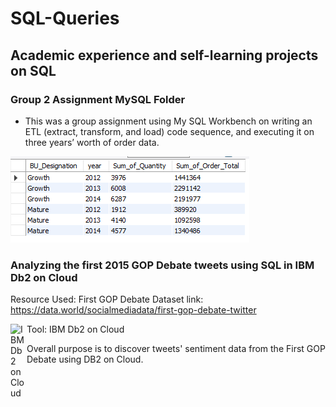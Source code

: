 # SQL-Queries

## Academic experience and self-learning projects on SQL

### Group 2 Assignment MySQL Folder
  - This was a group assignment using My SQL Workbench on writing an ETL (extract, transform, and load) code sequence, and executing it on three years’ worth of order data. 

![](/SQL%20Output%20image.png)

### Analyzing the first 2015 GOP Debate tweets using SQL in IBM Db2 on Cloud

Resource Used: First GOP Debate Dataset link: https://data.world/socialmediadata/first-gop-debate-twitter

Tool: IBM Db2 on Cloud <img align="left" alt="IBM Db2 on Cloud" width="26px" src="https://pbs.twimg.com/media/CNLg3NoUEAA03e8?format=png&name=360x360" />


 Overall purpose is to discover tweets' sentiment data from the First GOP Debate using DB2 on Cloud.
